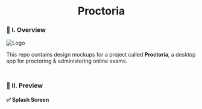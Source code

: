<div align="center">
  <h1>Proctoria</h1>
</div>

### 🧐 I. Overview
![Logo](https://github.com/m3mentomor1/Proctoria-Design/assets/95956735/c38971ce-6c8a-47e7-abb4-4a054ba04087)

This repo contains design mockups for a project called **Proctoria**, a desktop app for proctoring & administering online exams.
<br><br>
##

### 👀 II. Preview

#### ✅ Splash Screen
